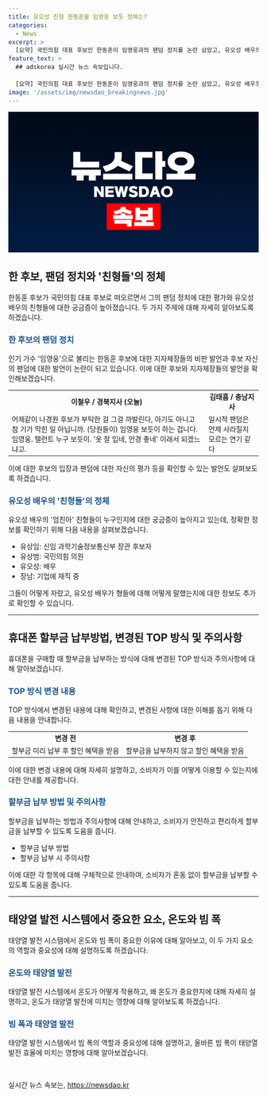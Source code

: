 ```yaml
---
title: 유오성 친형 한동훈을 임영웅 보듯 정체는?
categories:
  - News
excerpt: >
  [요약] 국민의힘 대표 후보인 한동훈이 임영웅과의 팬덤 정치를 논란 삼았고, 유오성 배우의 엄친아 친형들은 유상임 과기정통부장관 후보자, 유상범 국회의원, 기업 임직원이었음이 밝혀졌다. 형제들은 학창시절 우애가 있었으나, 유 후보자는 국회 인사청문회에서의 자질검증이 중요하다는 경고를 냈다.
feature_text: >
  ## adskorea 실시간 뉴스 속보입니다.

  [요약] 국민의힘 대표 후보인 한동훈이 임영웅과의 팬덤 정치를 논란 삼았고, 유오성 배우의 엄친아 친형들은 유상임 과기정통부장관 후보자, 유상범 국회의원, 기업 임직원이었음이 밝혀졌다. 형제들은 학창시절 우애가 있었으나, 유 후보자는 국회 인사청문회에서의 자질검증이 중요하다는 경고를 냈다.
image: '/assets/img/newsdao_breakingnews.jpg'
---
```


<p><img src="/assets/img/newsdao_breakingnews.jpg" alt="adskorea 속보" /></p>

<h2 data-ke-size="size26">한 후보, 팬덤 정치와 '친형들'의 정체</h2>

<p data-ke-size="size16">한동훈 후보가 국민의힘 대표 후보로 떠오르면서 그의 팬덤 정치에 대한 평가와 유오성 배우의 친형들에 대한 궁금증이 높아졌습니다. 두 가지 주제에 대해 자세히 알아보도록 하겠습니다.</p>

<h3><b><span style="color: #1a5490;">한 후보의 팬덤 정치</span></b></h3>

<p data-ke-size="size16">인기 가수 '임영웅'으로 불리는 한동훈 후보에 대한 지자체장들의 비판 발언과 후보 자신의 팬덤에 대한 발언이 논란이 되고 있습니다. 이에 대한 후보와 지자체장들의 발언을 확인해보겠습니다.</p>

<table>
    <tr>
        <td style="text-align: center; height: 17px;"><b>이철우 / 경북지사 (오늘)</b></td>
        <td style="text-align: center; height: 17px;"><b>김태흠 / 충남지사</b></td>
    </tr>
    <tr>
        <td>어제같이 나경원 후보가 부탁한 걸 그걸 까발린다, 아기도 아니고 참 기가 막힌 일 아닙니까. (당원들이) 임영웅 보듯이 하는 겁니다. 임영웅. 탤런트 누구 보듯이. '옷 잘 입네, 안경 좋네' 이래서 되겠느냐고.</td>
        <td>일시적 팬덤은 언제 사라질지 모르는 연기 같다</td>
    </tr>
</table>

<p data-ke-size="size16">이에 대한 후보의 입장과 팬덤에 대한 자신의 평가 등을 확인할 수 있는 발언도 살펴보도록 하겠습니다.</p>

<h3><b><span style="color: #1a5490;">유오성 배우의 '친형들'의 정체</span></b></h3>

<p data-ke-size="size16">유오성 배우의 '엄친아' 친형들이 누구인지에 대한 궁금증이 높아지고 있는데, 정확한 정보를 확인하기 위해 다음 내용을 살펴보겠습니다.</p>

<ul>
    <li>유상임: 신임 과학기술정보통신부 장관 후보자</li>
    <li>유상범: 국민의힘 의원</li>
    <li>유오성: 배우</li>
    <li>장남: 기업에 재직 중</li>
</ul>

<p data-ke-size="size16">그들이 어떻게 자랐고, 유오성 배우가 형들에 대해 어떻게 말했는지에 대한 정보도 추가로 확인할 수 있습니다.</p>

<hr>

<h2 data-ke-size="size26">휴대폰 할부금 납부방법, 변경된 TOP 방식 및 주의사항</h2>

<p data-ke-size="size16">휴대폰을 구매할 때 할부금을 납부하는 방식에 대해 변경된 TOP 방식과 주의사항에 대해 알아보겠습니다.</p>

<h3><b><span style="color: #1a5490;">TOP 방식 변경 내용</span></b></h3>

<p data-ke-size="size16">TOP 방식에서 변경된 내용에 대해 확인하고, 변경된 사항에 대한 이해를 돕기 위해 다음 내용을 안내합니다.</p>

<table>
    <tr>
        <td style="text-align: center; height: 17px;"><b>변경 전</b></td>
        <td style="text-align: center; height: 17px;"><b>변경 후</b></td>
    </tr>
    <tr>
        <td>할부금 미리 납부 후 할인 혜택을 받음</td>
        <td>할부금을 납부하지 않고 할인 혜택을 받음</td>
    </tr>
</table>

<p data-ke-size="size16">이에 대한 변경 내용에 대해 자세히 설명하고, 소비자가 이를 어떻게 이용할 수 있는지에 대한 안내를 제공합니다.</p>

<h3><b><span style="color: #1a5490;">할부금 납부 방법 및 주의사항</span></b></h3>

<p data-ke-size="size16">할부금을 납부하는 방법과 주의사항에 대해 안내하고, 소비자가 안전하고 편리하게 할부금을 납부할 수 있도록 도움을 줍니다. </p>

<ul>
    <li>할부금 납부 방법</li>
    <li>할부금 납부 시 주의사항</li>
</ul>

<p data-ke-size="size16">이에 대한 각 항목에 대해 구체적으로 안내하여, 소비자가 혼동 없이 할부금을 납부할 수 있도록 도움을 줍니다.</p>

<hr>

<h2 data-ke-size="size26">태양열 발전 시스템에서 중요한 요소, 온도와 빔 폭</h2>

<p data-ke-size="size16">태양열 발전 시스템에서 온도와 빔 폭이 중요한 이유에 대해 알아보고, 이 두 가지 요소의 역할과 중요성에 대해 설명하도록 하겠습니다.</p>

<h3><b><span style="color: #1a5490;">온도와 태양열 발전</span></b></h3>

<p data-ke-size="size16">태양열 발전 시스템에서 온도가 어떻게 작용하고, 왜 온도가 중요한지에 대해 자세히 설명하고, 온도가 태양열 발전에 미치는 영향에 대해 알아보도록 하겠습니다.</p>

<h3><b><span style="color: #1a5490;">빔 폭과 태양열 발전</span></b></h3>

<p data-ke-size="size16">태양열 발전 시스템에서 빔 폭의 역할과 중요성에 대해 설명하고, 올바른 빔 폭이 태양열 발전 효율에 미치는 영향에 대해 알아보겠습니다. </p>

<p data-ke-size="size16">&nbsp;</p>
실시간 뉴스 속보는, <a href="https://newsdao.kr" rel="dofollow">https://newsdao.kr</a>


